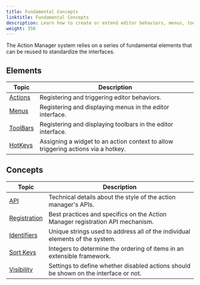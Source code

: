 ```yaml
---
title: Fundamental Concepts
linktitle: Fundamental Concepts
description: Learn how to create or extend editor behaviors, menus, toolbars and hotkeys.
weight: 350
---
```


The Action Manager system relies on a series of fundamental elements that can be reused to standardize the interfaces.

## Elements

| Topic | Description |
| - | - |
| [Actions](./concepts/actions) | Registering and triggering editor behaviors. |
| [Menus](./concepts/menus) | Registering and displaying menus in the editor interface. |
| [ToolBars](./concepts/toolbars) | Registering and displaying toolbars in the editor interface. |
| [HotKeys](./concepts/hotkeys) | Assigning a widget to an action context to allow triggering actions via a hotkey. |

## Concepts

| Topic | Description |
| - | - |
| [API](./architecture/api) | Technical details about the style of the action manager's APIs. |
| [Registration](./architecture/registration) | Best practices and specifics on the Action Manager registration API mechanism. |
| [Identifiers](./architecture/identifiers) | Unique strings used to address all of the individual elements of the system. |
| [Sort Keys](./architecture/sort-keys) | Integers to determine the ordering of items in an extensible framework.  |
| [Visibility](./architecture/visibility) | Settings to define whether disabled actions should be shown on the interface or not.  |
